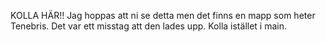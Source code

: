 KOLLA HÄR!! Jag hoppas att ni se detta men det finns en mapp som heter Tenebris. Det var ett misstag att den lades upp. Kolla istället i main.

